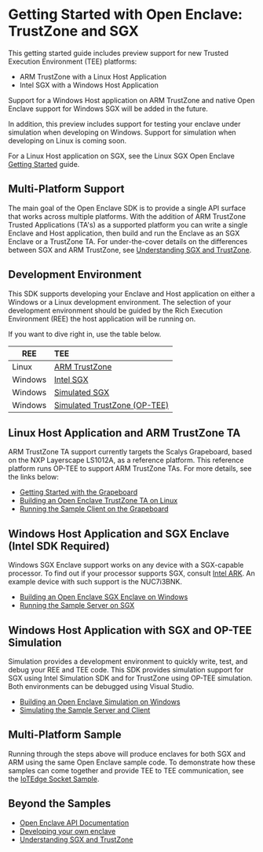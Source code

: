 Getting Started with Open Enclave: TrustZone and SGX
=========================================

This getting started guide includes preview support for new Trusted Execution Environment (TEE) platforms:

* ARM TrustZone with a Linux Host Application
* Intel SGX with a Windows Host Application

Support for a Windows Host application on ARM TrustZone and native Open Enclave support for Windows SGX will be added in the future.

In addition, this preview includes support for testing your enclave under simulation when developing on Windows. 
Support for simulation when developing on Linux is coming soon.

For a Linux Host application on SGX, see the Linux SGX Open Enclave [Getting Started](../../docs/GettingStartedDocs/GettingStarted.md) guide.

## Multi-Platform Support

The main goal of the Open Enclave SDK is to provide a single API surface that works across multiple platforms.
With the addition of ARM TrustZone Trusted Applications (TA's) as a supported platform
you can write a single Enclave and Host application,
then build and run the Enclave as an SGX Enclave or a TrustZone TA. 
For under-the-cover details on the differences between SGX and ARM TrustZone, see [Understanding SGX and TrustZone](sgx_trustzone_arch.md).

## Development Environment

This SDK supports developing your Enclave and Host application on either a Windows or a Linux development environment. 
The selection of your development environment should be guided by the Rich Execution Environment (REE) the host application will be running on. 

If you want to dive right in, use the table below.

| REE     | TEE                                               |
| ------- | :------------------------------------------------ |
| Linux   | [ARM TrustZone](linux_arm_dev.md)                    |
| Windows | [Intel SGX](win_sgx_dev.md)                          |
| Windows | [Simulated SGX](win_sgx_dev.md#sgx-simulation)                  |
| Windows | [Simulated TrustZone (OP-TEE)](win_sgx_dev.md#op-tee-simulation) |

## Linux Host Application and ARM TrustZone TA

ARM TrustZone TA support currently targets the Scalys Grapeboard, based on the NXP Layerscape LS1012A, as a reference platform. 
This reference platform runs OP-TEE to support ARM TrustZone TAs. For more details, see the links below: 

* [Getting Started with the Grapeboard](grapeboard.md)
* [Building an Open Enclave TrustZone TA on Linux](linux_arm_dev.md)
* [Running the Sample Client on the Grapeboard](sample_sockets.md#building-for-grapeboard)

## Windows Host Application and SGX Enclave (Intel SDK Required)

Windows SGX Enclave support works on any device with a SGX-capable processor.
To find out if your processor supports SGX, consult [Intel ARK](https://ark.inte.com). An example device with such support is the NUC7i3BNK.

* [Building an Open Enclave SGX Enclave on Windows](win_sgx_dev.md)
* [Running the Sample Server on SGX](sample_sockets.md#building-for-sgx)

## Windows Host Application with SGX and OP-TEE Simulation

Simulation provides a development environment to quickly write, test, and debug your REE and TEE code. 
This SDK provides simulation support for SGX using Intel Simulation SDK and for TrustZone using OP-TEE simulation.
Both environments can be debugged using Visual Studio.

* [Building an Open Enclave Simulation on Windows](win_sgx_dev.md#simulation)
* [Simulating the Sample Server and Client](sample_sockets.md#building-for-simulation)

## Multi-Platform Sample

Running through the steps above will produce enclaves for both SGX and ARM using the same Open Enclave sample code.
To demonstrate how these samples can come together and provide TEE to TEE communication, see the [IoTEdge Socket Sample](sample_edge_sockets.md).

## Beyond the Samples
* [Open Enclave API Documentation](openenclaveapi.md)
* [Developing your own enclave](new_platform_dev.md)
* [Understanding SGX and TrustZone](sgx_trustzone_arch.md)

